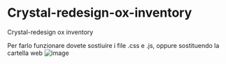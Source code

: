 # Crystal-redesign-ox-inventory
Crystal-redesign ox inventory


Per farlo funzionare dovete sostiuire i file .css e .js, oppure sostituendo la cartella web
![image](https://github.com/Crystal-Script/Crystal-redesign-ox-inventory/assets/158371721/65a3b114-b78a-40fa-8ec6-1f5bebf4e676)
